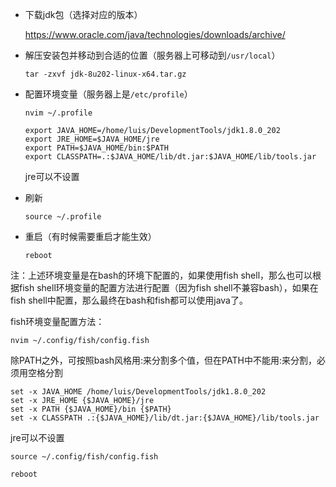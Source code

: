* 下载jdk包（选择对应的版本）

  https://www.oracle.com/java/technologies/downloads/archive/

* 解压安装包并移动到合适的位置（服务器上可移动到`/usr/local`）

  ```shell
  tar -zxvf jdk-8u202-linux-x64.tar.gz
  ```

* 配置环境变量（服务器上是`/etc/profile`）

  ```shell
  nvim ~/.profile
  ```

  ```shell
  export JAVA_HOME=/home/luis/DevelopmentTools/jdk1.8.0_202
  export JRE_HOME=$JAVA_HOME/jre
  export PATH=$JAVA_HOME/bin:$PATH
  export CLASSPATH=.:$JAVA_HOME/lib/dt.jar:$JAVA_HOME/lib/tools.jar
  ```

  jre可以不设置

* 刷新

  ```shell
  source ~/.profile
  ```

* 重启（有时候需要重启才能生效）

  ```shell
  reboot
  ```

注：上述环境变量是在bash的环境下配置的，如果使用fish shell，那么也可以根据fish shell环境变量的配置方法进行配置（因为fish shell不兼容bash），如果在fish shell中配置，那么最终在bash和fish都可以使用java了。



fish环境变量配置方法：

```shell
nvim ~/.config/fish/config.fish
```

除PATH之外，可按照bash风格用:来分割多个值，但在PATH中不能用:来分割，必须用空格分割

```shell
set -x JAVA_HOME /home/luis/DevelopmentTools/jdk1.8.0_202
set -x JRE_HOME {$JAVA_HOME}/jre
set -x PATH {$JAVA_HOME}/bin {$PATH}
set -x CLASSPATH .:{$JAVA_HOME}/lib/dt.jar:{$JAVA_HOME}/lib/tools.jar
```

jre可以不设置

```shell
source ~/.config/fish/config.fish
```

```shell
reboot
```















